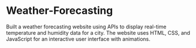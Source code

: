 # Weather-Forecasting
Built a weather forecasting website using APIs to display real-time temperature and humidity data for a city. The website uses HTML, CSS, and JavaScript for an interactive user interface with animations.
